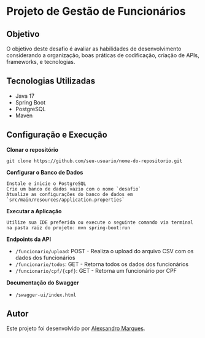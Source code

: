 # Projeto de Gestão de Funcionários

## Objetivo

O objetivo deste desafio é avaliar as habilidades de desenvolvimento considerando a organização, boas práticas de codificação, criação de APIs, frameworks, e tecnologias.


## Tecnologias Utilizadas

- Java 17
- Spring Boot
- PostgreSQL
- Maven

## Configuração e Execução

**Clonar o repositório**

	git clone https://github.com/seu-usuario/nome-do-repositorio.git

**Configurar o Banco de Dados**

	Instale e inicie o PostgreSQL
	Crie um banco de dados vazio com o nome `desafio`
	Atualize as configurações do banco de dados em `src/main/resources/application.properties`

**Executar a Aplicação**

	Utilize sua IDE preferida ou execute o seguinte comando via terminal na pasta raiz do projeto: mvn spring-boot:run

**Endpoints da API**

   - `/funcionario/upload`: POST - Realiza o upload do arquivo CSV com os dados dos funcionários
   - `/funcionario/todos`: GET - Retorna todos os dados dos funcionários
   - `/funcionario/cpf/{cpf}`: GET - Retorna um funcionário por CPF
   
**Documentação do Swagger**

   - `/swagger-ui/index.html`
   
## Autor

Este projeto foi desenvolvido por [Alexsandro Marques](mailto:alexoliveira.marques@gmail.com).

   
   
   


   

